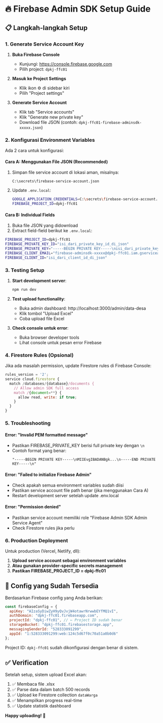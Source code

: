 # 🔥 Firebase Admin SDK Setup Guide

## 📋 Langkah-langkah Setup

### 1. Generate Service Account Key

1. **Buka Firebase Console**
   - Kunjungi: https://console.firebase.google.com
   - Pilih project: `dpkj-ffc01`

2. **Masuk ke Project Settings**
   - Klik ikon ⚙️ di sidebar kiri
   - Pilih "Project settings"

3. **Generate Service Account**
   - Klik tab "Service accounts"
   - Klik "Generate new private key"
   - Download file JSON (contoh: `dpkj-ffc01-firebase-adminsdk-xxxxx.json`)

### 2. Konfigurasi Environment Variables

Ada 2 cara untuk konfigurasi:

#### **Cara A: Menggunakan File JSON (Recommended)**

1. Simpan file service account di lokasi aman, misalnya:
   ```
   C:\secrets\firebase-service-account.json
   ```

2. Update `.env.local`:
   ```bash
   GOOGLE_APPLICATION_CREDENTIALS=C:\secrets\firebase-service-account.json
   FIREBASE_PROJECT_ID=dpkj-ffc01
   ```

#### **Cara B: Individual Fields**

1. Buka file JSON yang didownload
2. Extract field-field berikut ke `.env.local`:

```bash
FIREBASE_PROJECT_ID=dpkj-ffc01
FIREBASE_PRIVATE_KEY_ID="isi_dari_private_key_id_di_json"
FIREBASE_PRIVATE_KEY="-----BEGIN PRIVATE KEY-----\nisi_dari_private_key_di_json\n-----END PRIVATE KEY-----\n"
FIREBASE_CLIENT_EMAIL="firebase-adminsdk-xxxxx@dpkj-ffc01.iam.gserviceaccount.com"
FIREBASE_CLIENT_ID="isi_dari_client_id_di_json"
```

### 3. Testing Setup

1. **Start development server**:
   ```bash
   npm run dev
   ```

2. **Test upload functionality**:
   - Buka admin dashboard: http://localhost:3000/admin/data-desa
   - Klik tombol "Upload Excel"
   - Coba upload file Excel

3. **Check console untuk error**:
   - Buka browser developer tools
   - Lihat console untuk pesan error Firebase

### 4. Firestore Rules (Opsional)

Jika ada masalah permission, update Firestore rules di Firebase Console:

```javascript
rules_version = '2';
service cloud.firestore {
  match /databases/{database}/documents {
    // Allow admin SDK full access
    match /{document=**} {
      allow read, write: if true;
    }
  }
}
```

### 5. Troubleshooting

#### **Error: "Invalid PEM formatted message"**
- Pastikan FIREBASE_PRIVATE_KEY berisi full private key dengan `\n`
- Contoh format yang benar:
  ```
  "-----BEGIN PRIVATE KEY-----\nMIIEvgIBADANBgk...\n-----END PRIVATE KEY-----\n"
  ```

#### **Error: "Failed to initialize Firebase Admin"**
- Check apakah semua environment variables sudah diisi
- Pastikan service account file path benar (jika menggunakan Cara A)
- Restart development server setelah update .env.local

#### **Error: "Permission denied"**
- Pastikan service account memiliki role "Firebase Admin SDK Admin Service Agent"
- Check Firestore rules jika perlu

### 6. Production Deployment

Untuk production (Vercel, Netlify, dll):

1. **Upload service account sebagai environment variables**
2. **Atau gunakan provider-specific secrets management**
3. **Pastikan FIREBASE_PROJECT_ID = dpkj-ffc01**

## 🎯 Config yang Sudah Tersedia

Berdasarkan Firebase config yang Anda berikan:

```javascript
const firebaseConfig = {
  apiKey: "AIzaSyDiwZyH9yQvJvjW4otawrNrwwbEYfMQ1vI",
  authDomain: "dpkj-ffc01.firebaseapp.com", 
  projectId: "dpkj-ffc01", // ← Project ID sudah benar
  storageBucket: "dpkj-ffc01.firebasestorage.app",
  messagingSenderId: "528333091299",
  appId: "1:528333091299:web:124c5d67f0c70a51a0b0d6"
};
```

Project ID: `dpkj-ffc01` sudah dikonfigurasi dengan benar di sistem.

## ✅ Verification

Setelah setup, sistem upload Excel akan:
1. ✅ Membaca file .xlsx
2. ✅ Parse data dalam batch 500 records  
3. ✅ Upload ke Firestore collection `dataWarga`
4. ✅ Menampilkan progress real-time
5. ✅ Update statistik dashboard

**Happy uploading! 🚀**